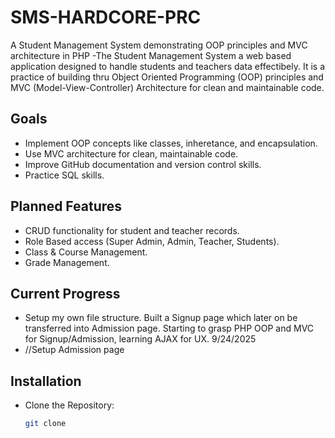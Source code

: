 # SMS-HARDCORE-PRC
A Student Management System demonstrating OOP principles and MVC architecture in PHP
-The Student Management System a web based application designed to handle students and teachers data effectibely. It is a practice of building thru Object Oriented Programming (OOP) principles and MVC (Model-View-Controller) Architecture for clean and maintainable code.

## Goals
- Implement OOP concepts like classes, inheretance, and encapsulation.
- Use MVC architecture for clean, maintainable code.
- Improve GitHub documentation and version control skills.
- Practice SQL skills.

## Planned Features
- CRUD functionality for student and teacher records.
- Role Based access (Super Admin, Admin, Teacher, Students).
- Class & Course Management.
- Grade Management.

## Current Progress
- Setup my own file structure. Built a Signup page which later on be transferred into Admission page. Starting to grasp PHP OOP and MVC for Signup/Admission, learning AJAX for UX. 9/24/2025 
- //Setup Admission page

## Installation
- Clone the Repository:
  ```bash
  git clone 
